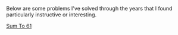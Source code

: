 Below are some problems I've solved through the years that I found particularly instructive or interesting.

[Sum To 61](/Coding/SumTo61.md)
